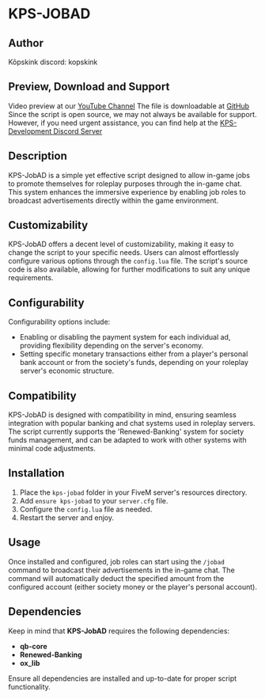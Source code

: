 # KPS-JOBAD

## Author
Kõpskink
discord: kopskink

## Preview, Download and Support
Video preview at our [YouTube Channel](https://youtu.be/8tuDMn_POhs?si=DchqqGsPPXc-p7uV)
The file is downloadable at [GitHub](https://github.com/Kopskink/kps-jobad)
Since the script is open source, we may not always be available for support. However, if you need urgent assistance, you can find help at the [KPS-Development Discord Server](https://dsc.gg/kpsdevelopment)

## Description
KPS-JobAD is a simple yet effective script designed to allow in-game jobs to promote themselves for roleplay purposes through the in-game chat. This system enhances the immersive experience by enabling job roles to broadcast advertisements directly within the game environment.

## Customizability
KPS-JobAD offers a decent level of customizability, making it easy to change the script to your specific needs. Users can almost effortlessly configure various options through the `config.lua` file. The script's source code is also available, allowing for further modifications to suit any unique requirements.

## Configurability
Configurability options include:
+ Enabling or disabling the payment system for each individual ad, providing flexibility depending on the server's economy.
+ Setting specific monetary transactions either from a player's personal bank account or from the society's funds, depending on your roleplay server's economic structure.

## Compatibility
KPS-JobAD is designed with compatibility in mind, ensuring seamless integration with popular banking and chat systems used in roleplay servers. The script currently supports the 'Renewed-Banking' system for society funds management, and can be adapted to work with other systems with minimal code adjustments.

## Installation
1. Place the `kps-jobad` folder in your FiveM server's resources directory.
2. Add `ensure kps-jobad` to your `server.cfg` file.
3. Configure the `config.lua` file as needed.
4. Restart the server and enjoy.

## Usage
Once installed and configured, job roles can start using the `/jobad` command to broadcast their advertisements in the in-game chat. The command will automatically deduct the specified amount from the configured account (either society money or the player's personal account).

## Dependencies

Keep in mind that **KPS-JobAD** requires the following dependencies:

- **qb-core**
- **Renewed-Banking**
- **ox_lib**

Ensure all dependencies are installed and up-to-date for proper script functionality.
